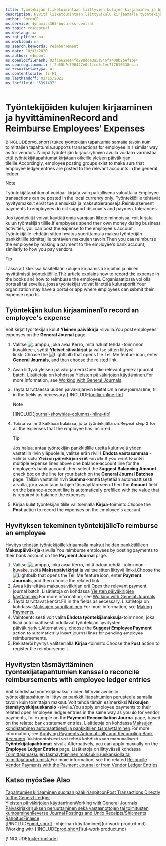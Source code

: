 ```yaml
---
title: Työntekijän liiketoimintaan liittyvien kulujen kirjaaminen ja hyvittäminen | Microsoft Docs
description: Hyvitä liiketoimintaan liittyväkulu kirjaamalla työntekijän kulut ensin yleisessä päiväkirjassa työntekijän tilille ja sitten maksu työntekijän tilille.
author: SorenGP
ms.service: dynamics365-business-central
ms.topic: conceptual
ms.devlang: na
ms.tgt_pltfrm: na
ms.workload: na
ms.search.keywords: reimbursement
ms.date: 10/01/2020
ms.author: edupont
ms.openlocfilehash: 82fc662bee4fd288dda3a5e546fa408b2bef1ce4
ms.sourcegitcommit: ff2b55b7e790447e0c1fcd5c2ec7f7610338ebaa
ms.translationtype: HT
ms.contentlocale: fi-FI
ms.lasthandoff: 02/15/2021
ms.locfileid: "5391497"
---
```

# <a name="record-and-reimburse-employees-expenses"></a><span data-ttu-id="aedcd-103">Työntekijöiden kulujen kirjaaminen ja hyvittäminen</span><span class="sxs-lookup"><span data-stu-id="aedcd-103">Record and Reimburse Employees' Expenses</span></span>

[!INCLUDE[prod_short](includes/prod_short.md)] <span data-ttu-id="aedcd-104">tukee työntekijän tapahtumia samalla tavoin kuin toimittajien tapahtumia.</span><span class="sxs-lookup"><span data-stu-id="aedcd-104">supports transactions for employee in a similar way as for vendors.</span></span> <span data-ttu-id="aedcd-105">Niinpä työntekijän kirjausryhmien avulla voidaan varmistaa, että työntekijätapahtumat kirjataan oikeille yleisen päiväkirjan tileille.</span><span class="sxs-lookup"><span data-stu-id="aedcd-105">Accordingly, employee posting groups exist to make sure that employee ledger entries are posted to the relevant accounts in the general ledger.</span></span>

> [!NOTE]  
> <span data-ttu-id="aedcd-106">Työntekijätapahtumat voidaan kirjata vain paikallisena valuuttana.</span><span class="sxs-lookup"><span data-stu-id="aedcd-106">Employee transactions can be posted in the local currency only.</span></span> <span data-ttu-id="aedcd-107">Työntekijöille tehtävät hyvitysmaksut eivät tue alennuksia ja maksutoleransseja.</span><span class="sxs-lookup"><span data-stu-id="aedcd-107">Reimbursement payments to employees do not support discounts and payment tolerances.</span></span>

<span data-ttu-id="aedcd-108">Jos työntekijät voivat käyttää omia varojaan liiketoiminnoissa, voit kirjata kulun työntekijän tilille.</span><span class="sxs-lookup"><span data-stu-id="aedcd-108">If employees spend their own money during business activities, you can post the expense to the employee's account.</span></span> <span data-ttu-id="aedcd-109">Työntekijälle tehdään sitten hyvitys suorittamalla maksu työntekijän pankkitilille toimittajille tehtävien maksujen tavoin.</span><span class="sxs-lookup"><span data-stu-id="aedcd-109">Then you can reimburse the employee by making a payment to the employee's bank account, similarly to how you pay vendors.</span></span>  

> [!TIP]
> <span data-ttu-id="aedcd-110">Tässä artikkelissa käsitellään kulujen kirjaamista kirjoihin ja niiden hyvittämistä työntekijöille.</span><span class="sxs-lookup"><span data-stu-id="aedcd-110">This article explains how to record the expense in the books and how to reimburse the employee.</span></span> <span data-ttu-id="aedcd-111">Organisaatiossa voi olla portaali tai sovellus, jossa työntekijät voivat lähettää kuluraportit.</span><span class="sxs-lookup"><span data-stu-id="aedcd-111">Your organization may have a portal or app where employees can submit their expense reports.</span></span>

## <a name="to-record-an-employees-expense"></a><span data-ttu-id="aedcd-112">Työntekijän kulun kirjaaminen</span><span class="sxs-lookup"><span data-stu-id="aedcd-112">To record an employee's expense</span></span>
<span data-ttu-id="aedcd-113">Voit kirjat työntekijän kulut **Yleinen päiväkirja** -sivulla.</span><span class="sxs-lookup"><span data-stu-id="aedcd-113">You post employees' expenses on the **General Journal** page.</span></span>
1. <span data-ttu-id="aedcd-114">Valitse ![Lamppu, joka avaa Kerro, mitä haluat tehdä -toiminnon](media/ui-search/search_small.png "Kerro, mitä haluat tehdä") kuvakkeen, syötä **Yleiset päiväkirjat** ja valitse sitten liittyvä linkki.</span><span class="sxs-lookup"><span data-stu-id="aedcd-114">Choose the ![Lightbulb that opens the Tell Me feature](media/ui-search/search_small.png "Tell me what you want to do") icon, enter **General Journals**, and then choose the related link.</span></span>
2. <span data-ttu-id="aedcd-115">Avaa liittyvä yleisen päiväkirjan erä.</span><span class="sxs-lookup"><span data-stu-id="aedcd-115">Open the relevant general journal batch.</span></span> <span data-ttu-id="aedcd-116">Lisätietoja on kohdassa [Yleisten päiväkirjojen käyttäminen](ui-work-general-journals.md).</span><span class="sxs-lookup"><span data-stu-id="aedcd-116">For more information, see [Working with General Journals](ui-work-general-journals.md).</span></span>
3. <span data-ttu-id="aedcd-117">Täytä tarvittaessa uuden päiväkirjarivin kentät.</span><span class="sxs-lookup"><span data-stu-id="aedcd-117">On a new journal line, fill in the fields as necessary.</span></span> [!INCLUDE[tooltip-inline-tip](includes/tooltip-inline-tip_md.md)]    

    > [!NOTE]
    > [!INCLUDE[journal-showhide-columns-inline-tip](includes/journal-showhide-columns-inline-tip.md)]
4. <span data-ttu-id="aedcd-118">Toista vaihe 3 kaikissa kuluissa, joita työntekijällä on.</span><span class="sxs-lookup"><span data-stu-id="aedcd-118">Repeat step 3 for all the expenses that the employee has incurred.</span></span>

    > [!TIP]  
    > <span data-ttu-id="aedcd-119">Jos haluat antaa työntekijän pankkitilille useita kulurivejä yhden vastatilin rivin yläpuolelle, valitse erän rivillä **Ehdota vastasummaa** -valintaruutu **Yleisen päiväkirjan erät** -sivulla.</span><span class="sxs-lookup"><span data-stu-id="aedcd-119">If you want to enter multiple expense lines above one balance-account line for the employee's bank account, then select the **Suggest Balancing Amount** check box on the line for your batch on the **General Journal Batches** page.</span></span> <span data-ttu-id="aedcd-120">Tällöin vastatilin rivin **Summa**-kenttä täytetään automaattisesti arvolla, joka vaaditaan kulujen täsmäyttämiseen.</span><span class="sxs-lookup"><span data-stu-id="aedcd-120">Then the **Amount** field on the balance-account line is automatically prefilled with the value that is required to balance the expenses.</span></span>
5. <span data-ttu-id="aedcd-121">Kirjaa kulut työntekijän tilille valitsemalla **Kirjaa**-toiminto.</span><span class="sxs-lookup"><span data-stu-id="aedcd-121">Choose the **Post** action to record the expenses on the employee's account.</span></span>

## <a name="to-reimburse-an-employee"></a><span data-ttu-id="aedcd-122">Hyvityksen tekeminen työntekijälle</span><span class="sxs-lookup"><span data-stu-id="aedcd-122">To reimburse an employee</span></span>
<span data-ttu-id="aedcd-123">Hyvitys tehdään työntekijöille kirjaamalla maksut heidän pankkitililleen **Maksupäiväkirja**-sivulla.</span><span class="sxs-lookup"><span data-stu-id="aedcd-123">You reimburse employees by posting payments to their bank account on the **Payment Journal** page.</span></span>
1. <span data-ttu-id="aedcd-124">Valitse ![Lamppu, joka avaa Kerro, mitä haluat tehdä -toiminnon](media/ui-search/search_small.png "Kerro, mitä haluat tehdä") -kuvake, syötä **Maksupäiväkirjat** ja valitse sitten liittyvä linkki.</span><span class="sxs-lookup"><span data-stu-id="aedcd-124">Choose the ![Lightbulb that opens the Tell Me feature](media/ui-search/search_small.png "Tell me what you want to do") icon, enter **Payment Journals**, and then choose the related link.</span></span>
2. <span data-ttu-id="aedcd-125">Avaa käsiteltävä maksupäiväkirjan erä.</span><span class="sxs-lookup"><span data-stu-id="aedcd-125">Open the relevant payment journal batch.</span></span> <span data-ttu-id="aedcd-126">Lisätietoja on kohdassa [Yleisten päiväkirjojen käyttäminen](ui-work-general-journals.md).</span><span class="sxs-lookup"><span data-stu-id="aedcd-126">For more information, see [Working with General Journals](ui-work-general-journals.md).</span></span>
3. <span data-ttu-id="aedcd-127">Täytä tarvittavat kentät.</span><span class="sxs-lookup"><span data-stu-id="aedcd-127">Fill in the fields as necessary.</span></span> <span data-ttu-id="aedcd-128">Lisätietoja on kohdassa [Maksujen suorittaminen](payables-make-payments.md).</span><span class="sxs-lookup"><span data-stu-id="aedcd-128">For more information, see [Making Payments](payables-make-payments.md).</span></span>
4. <span data-ttu-id="aedcd-129">Vaihtoehtoisesti voit valita **Ehdota työntekijämaksuja**-toiminnon, joka lisää automaattisesti odottavat työntekijän hyvitysten päiväkirjarivit.</span><span class="sxs-lookup"><span data-stu-id="aedcd-129">Alternatively, choose the **Suggest Employee Payment** action to automatically insert journal lines for pending employee reimbursements.</span></span>
5. <span data-ttu-id="aedcd-130">Rekisteröi hyvitys valitsemalla **Kirjaa**-toiminto.</span><span class="sxs-lookup"><span data-stu-id="aedcd-130">Choose the **Post** action to register the reimbursement.</span></span>  

## <a name="to-reconcile-reimbursements-with-employee-ledger-entries"></a><span data-ttu-id="aedcd-131">Hyvitysten täsmäyttäminen työntekijätapahtumien kanssa</span><span class="sxs-lookup"><span data-stu-id="aedcd-131">To reconcile reimbursements with employee ledger entries</span></span>
<span data-ttu-id="aedcd-132">Voit kohdistaa työntekijämaksut niiden liittyviin avoimiin työntekijätapahtumiin liittyvien pankkitilitapahtumien perusteella samalla tavoin kuin toimittajan maksut. Voit tehdä tämän esimerkiksi **Maksujen täsmäytyskirjauskansio** -sivulla.</span><span class="sxs-lookup"><span data-stu-id="aedcd-132">You apply employee payments to their related open employee ledger entries in the same way as you do for vendor payments, for example on the **Payment Reconciliation Journal** page, based on the related bank statement entries.</span></span> <span data-ttu-id="aedcd-133">Lisätietoja on kohdassa [Maksujen kohdistaminen automaattisesti ja pankkitilien täsmäyttäminen](receivables-apply-payments-auto-reconcile-bank-accounts.md).</span><span class="sxs-lookup"><span data-stu-id="aedcd-133">For more information, see [Applying Payments Automatically and Reconciling Bank Accounts](receivables-apply-payments-auto-reconcile-bank-accounts.md).</span></span> <span data-ttu-id="aedcd-134">Vaihtoehtoisesti voit tehdä kohdistuksen manuaalisesti **Työntekijätapahtumat**-sivulla.</span><span class="sxs-lookup"><span data-stu-id="aedcd-134">Alternatively, you can apply manually on the **Employee Ledger Entries** page.</span></span> <span data-ttu-id="aedcd-135">Lisätietoja on liittyvässä kohdassa [Toimittajamaksujen täsmäyttäminen maksukirjauskansiolla tai toimittajatapahtumista](payables-how-apply-purchase-transactions-manually.md)</span><span class="sxs-lookup"><span data-stu-id="aedcd-135">For more information, see the related [Reconcile Vendor Payments with the Payment Journal or from Vendor Ledger Entries](payables-how-apply-purchase-transactions-manually.md).</span></span>  

## <a name="see-also"></a><span data-ttu-id="aedcd-136">Katso myös</span><span class="sxs-lookup"><span data-stu-id="aedcd-136">See Also</span></span>
[<span data-ttu-id="aedcd-137">Tapahtumien kirjaaminen suoraan pääkirjanpitoon</span><span class="sxs-lookup"><span data-stu-id="aedcd-137">Post Transactions Directly to the General Ledger</span></span>](finance-how-post-transactions-directly.md)  
[<span data-ttu-id="aedcd-138">Yleisten päiväkirjojen käyttäminen</span><span class="sxs-lookup"><span data-stu-id="aedcd-138">Working with General Journals</span></span>](ui-work-general-journals.md)  
[<span data-ttu-id="aedcd-139">Päiväkirjakirjauksen peruuttaminen sekä vastaanottojen tai toimitusten kumoaminen</span><span class="sxs-lookup"><span data-stu-id="aedcd-139">Reverse Journal Postings and Undo Receipts/Shipments</span></span>](finance-how-reverse-journal-posting.md)  
[<span data-ttu-id="aedcd-140">Rahoitus</span><span class="sxs-lookup"><span data-stu-id="aedcd-140">Finance</span></span>](finance.md)  
<span data-ttu-id="aedcd-141">[[!INCLUDE[prod_short](includes/prod_short.md)] -ohjelman käyttäminen](ui-work-product.md)</span><span class="sxs-lookup"><span data-stu-id="aedcd-141">[Working with [!INCLUDE[prod_short](includes/prod_short.md)]](ui-work-product.md)</span></span>  


[!INCLUDE[footer-include](includes/footer-banner.md)]
